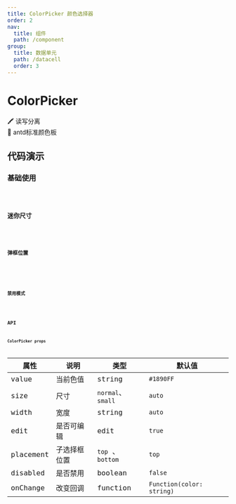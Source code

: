 ```yaml
---
title: ColorPicker 颜色选择器
order: 2
nav:
  title: 组件
  path: /component
group:
  title: 数据单元
  path: /datacell
  order: 3
---
```


# ColorPicker

🖍 读写分离    
🎨 antd标准颜色板

## 代码演示

### 基础使用
<code src="./demo/demo1.tsx" />

### 迷你尺寸
<code src="./demo/demo2.tsx" />

### 弹框位置
<code src="./demo/demo3.tsx" />

<!--
### 读写切换
<code src="./demo/demo4.tsx" />

### 只读模式
<code src="./demo/demo5.tsx" />
-->

### 禁用模式
<code src="./demo/demo6.tsx" />

## API
### ColorPicker props

| 属性          | 说明             | 类型             | 默认值  |
| ------------- | ---------------- | ---------------- | ------- |
| value         | 当前色值     | string | `#1890FF`       |
| size         | 尺寸 | `normal`、`small`        | `auto`       |
| width         | 宽度 | string        | `auto`       |
| edit | 是否可编辑     | edit          | `true` |
| placement | 子选择框位置     | `top` 、 `bottom`          | `top` |
| disabled | 是否禁用     | boolean          | `false` |
| onChange      | 改变回调     | function          | `Function(color: string)` |